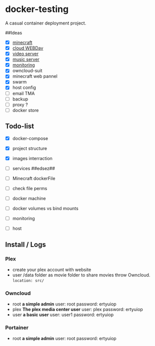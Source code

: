 # docker-testing
A casual container deployment project.

##Ideas
* [x] [minecraft](https://hub.docker.com/r/itzg/minecraft-server/)
* [x] [cloud WEBDav](https://github.com/owncloud/core)
* [x] [video server](https://github.com/plexinc/plex-media-player)
* [x] [music server](https://github.com/soundscapecloud/soundscape)
* [x] [monitoring](https://github.com/kevana/ui-for-docker)
* [x] owncloud-suit
* [x] minecraft web pannel
* [x] swarm
* [x] host config
* [ ] email TMA
* [ ] backup
* [ ] proxy ?
* [ ] docker store

## Todo-list
* [x] docker-compose
* [x] project structure
* [x] images interraction
* [ ] services ##edsez##
* [ ] Minecraft dockerFile
* [ ] check file perms
* [ ] docker machine
* [ ] docker volumes vs bind mounts
* [ ] monitoring
* [ ] host


## Install / Logs

### Plex
- create your plex account with website
- user /data folder as movie folder to share movies throw Owncloud.
`location: src/`

### Owncloud
* root
    **a simple admin**
    user: root
    password: ertyuiop
* plex
    **The plex media center user**
    user: plex
    password: ertyuiop
* user
    **a basic user**
    user: user1
    password: ertyuiop

### Portainer
* root
    **a simple admin**
    user: root
    password: ertyuiop
### 

